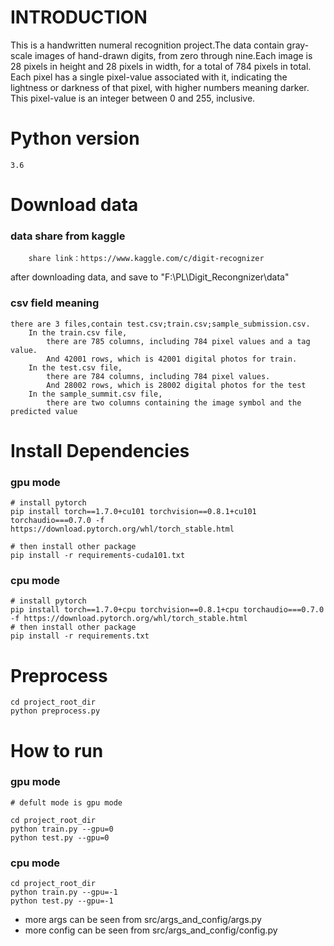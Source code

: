 # INTRODUCTION

This is a handwritten numeral recognition project.The data contain gray-scale images of hand-drawn digits, from zero through nine.Each image is 28 pixels in height and 28 pixels in width, for a total of 784 pixels in total. Each pixel has a single pixel-value associated with it, indicating the lightness or darkness of that pixel, with higher numbers meaning darker. This pixel-value is an integer between 0 and 255, inclusive.

# Python version 
``` 
3.6
```

# Download data
### data share from kaggle
``` 
    share link：https://www.kaggle.com/c/digit-recognizer
```
after downloading data, and save to "F:\PL\Digit_Recongnizer\data"

### csv field meaning
```
there are 3 files,contain test.csv;train.csv;sample_submission.csv.
    In the train.csv file, 
        there are 785 columns, including 784 pixel values and a tag value.
        And 42001 rows, which is 42001 digital photos for train.
    In the test.csv file, 
        there are 784 columns, including 784 pixel values. 
        And 28002 rows, which is 28002 digital photos for the test
    In the sample_summit.csv file, 
        there are two columns containing the image symbol and the predicted value
```

# Install Dependencies

### gpu mode
```
# install pytorch
pip install torch==1.7.0+cu101 torchvision==0.8.1+cu101 torchaudio===0.7.0 -f https://download.pytorch.org/whl/torch_stable.html

# then install other package
pip install -r requirements-cuda101.txt
```

### cpu mode
```
# install pytorch
pip install torch==1.7.0+cpu torchvision==0.8.1+cpu torchaudio===0.7.0 -f https://download.pytorch.org/whl/torch_stable.html
# then install other package
pip install -r requirements.txt
```

# Preprocess
```
cd project_root_dir
python preprocess.py
```

# How to run 

### gpu mode
```
# defult mode is gpu mode

cd project_root_dir  
python train.py --gpu=0
python test.py --gpu=0
```

### cpu mode
```
cd project_root_dir 
python train.py --gpu=-1
python test.py --gpu=-1
```

* more args can be seen from src/args_and_config/args.py 
* more config can be seen from src/args_and_config/config.py 